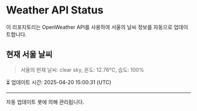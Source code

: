 
# Weather API Status

이 리포지토리는 OpenWeather API를 사용하여 서울의 날씨 정보를 자동으로 업데이트합니다.

## 현재 서울 날씨
> 서울의 현재 날씨: clear sky, 온도: 12.76°C, 습도: 100%

⏳ 업데이트 시간: 2025-04-20 15:00:31 (UTC)

---
자동 업데이트 봇에 의해 관리됩니다.
